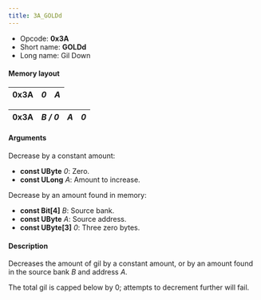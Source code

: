 ```yaml
---
title: 3A_GOLDd
---
```


-   Opcode: **0x3A**
-   Short name: **GOLDd**
-   Long name: Gil Down

#### Memory layout

| 0x3A | *0* | *A* |
|------|-----|-----|

| 0x3A | *B / 0* | *A* | *0* |
|------|---------|-----|-----|

#### Arguments

Decrease by a constant amount:

-   **const UByte** *0*: Zero.
-   **const ULong** *A*: Amount to increase.

Decrease by an amount found in memory:

-   **const Bit\[4\]** *B*: Source bank.
-   **const UByte** *A*: Source address.
-   **const UByte\[3\]** *0*: Three zero bytes.

#### Description

Decreases the amount of gil by a constant amount, or by an amount found in the source bank *B* and address *A*.

The total gil is capped below by 0; attempts to decrement further will fail.
